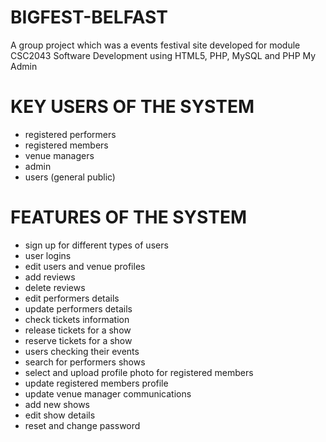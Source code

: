 # BIGFEST-BELFAST
A group project which was a events festival site developed for module CSC2043 Software Development using HTML5, PHP, MySQL and PHP My Admin

# KEY USERS OF THE SYSTEM
- registered performers
- registered members
- venue managers 
- admin
- users (general public)

# FEATURES OF THE SYSTEM 
- sign up for different types of users
- user logins
- edit users and venue profiles
- add reviews 
- delete reviews
- edit performers details
- update performers details
- check tickets information
- release tickets for a show
- reserve tickets for a show
- users checking their events 
- search for performers shows
- select and upload profile photo for registered members
- update registered members profile
- update venue manager communications
- add new shows 
- edit show details 
- reset and change password
